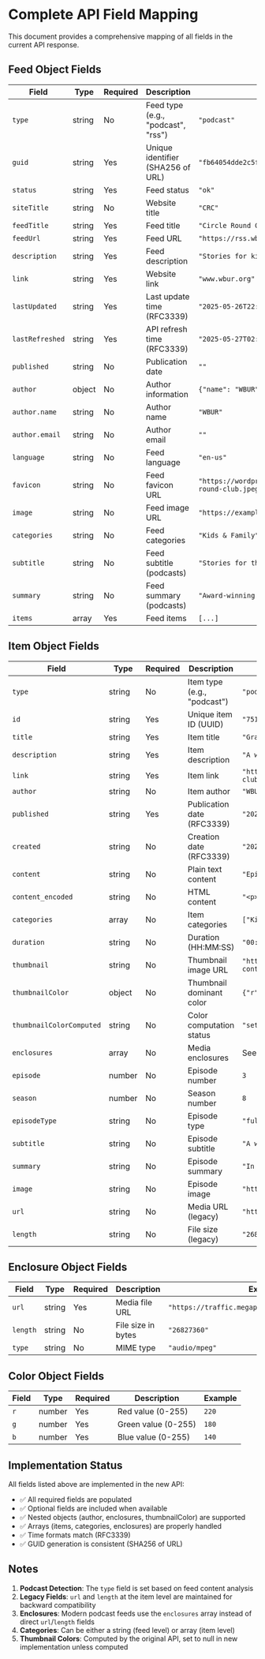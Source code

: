 # Complete API Field Mapping

This document provides a comprehensive mapping of all fields in the current API response.

## Feed Object Fields

| Field | Type | Required | Description | Example |
|-------|------|----------|-------------|---------|
| `type` | string | No | Feed type (e.g., "podcast", "rss") | `"podcast"` |
| `guid` | string | Yes | Unique identifier (SHA256 of URL) | `"fb64054dde2c5f52384b5f5caab567b26b8faa8980ef04edfaebe280f17fecd3"` |
| `status` | string | Yes | Feed status | `"ok"` |
| `siteTitle` | string | No | Website title | `"CRC"` |
| `feedTitle` | string | Yes | Feed title | `"Circle Round Club"` |
| `feedUrl` | string | Yes | Feed URL | `"https://rss.wbur.org/circle-round-club/podcast"` |
| `description` | string | Yes | Feed description | `"Stories for kids"` |
| `link` | string | Yes | Website link | `"www.wbur.org"` |
| `lastUpdated` | string | Yes | Last update time (RFC3339) | `"2025-05-26T22:30:21-04:00"` |
| `lastRefreshed` | string | Yes | API refresh time (RFC3339) | `"2025-05-27T02:41:02Z"` |
| `published` | string | No | Publication date | `""` |
| `author` | object | No | Author information | `{"name": "WBUR"}` |
| `author.name` | string | No | Author name | `"WBUR"` |
| `author.email` | string | No | Author email | `""` |
| `language` | string | No | Feed language | `"en-us"` |
| `favicon` | string | No | Feed favicon URL | `"https://wordpress.wbur.org/wp-content/uploads/2023/04/circle-round-club.jpeg"` |
| `image` | string | No | Feed image URL | `"https://example.com/feed-image.jpg"` |
| `categories` | string | No | Feed categories | `"Kids & Family"` |
| `subtitle` | string | No | Feed subtitle (podcasts) | `"Stories for the whole family"` |
| `summary` | string | No | Feed summary (podcasts) | `"Award-winning stories"` |
| `items` | array | Yes | Feed items | `[...]` |

## Item Object Fields

| Field | Type | Required | Description | Example |
|-------|------|----------|-------------|---------|
| `type` | string | No | Item type (e.g., "podcast") | `"podcast"` |
| `id` | string | Yes | Unique item ID (UUID) | `"7516e2be-1f95-4671-aa7d-6e5a6f0c9c69"` |
| `title` | string | Yes | Item title | `"Granny Snowstorm"` |
| `description` | string | Yes | Item description | `"A winter tale..."` |
| `link` | string | Yes | Item link | `"https://www.wbur.org/circle-round-club/2024/07/30/granny-snowstorm-crc"` |
| `author` | string | No | Item author | `"WBUR"` |
| `published` | string | Yes | Publication date (RFC3339) | `"2024-07-30T15:00:00-04:00"` |
| `created` | string | No | Creation date (RFC3339) | `"2024-07-30T15:00:00-04:00"` |
| `content` | string | No | Plain text content | `"Episode content..."` |
| `content_encoded` | string | No | HTML content | `"<p>Episode content...</p>"` |
| `categories` | array | No | Item categories | `["Kids & Family", "Stories"]` |
| `duration` | string | No | Duration (HH:MM:SS) | `"00:28:19"` |
| `thumbnail` | string | No | Thumbnail image URL | `"https://wordpress.wbur.org/wp-content/uploads/2024/07/grannySnowstorm.jpg"` |
| `thumbnailColor` | object | No | Thumbnail dominant color | `{"r": 220, "g": 180, "b": 140}` |
| `thumbnailColorComputed` | string | No | Color computation status | `"set"` |
| `enclosures` | array | No | Media enclosures | See below |
| `episode` | number | No | Episode number | `3` |
| `season` | number | No | Season number | `8` |
| `episodeType` | string | No | Episode type | `"full"` |
| `subtitle` | string | No | Episode subtitle | `"A winter tale"` |
| `summary` | string | No | Episode summary | `"In this episode..."` |
| `image` | string | No | Episode image | `"https://example.com/episode.jpg"` |
| `url` | string | No | Media URL (legacy) | `"https://traffic.megaphone.fm/BUR9553652211.mp3"` |
| `length` | string | No | File size (legacy) | `"26827360"` |

## Enclosure Object Fields

| Field | Type | Required | Description | Example |
|-------|------|----------|-------------|---------|
| `url` | string | Yes | Media file URL | `"https://traffic.megaphone.fm/BUR9553652211.mp3"` |
| `length` | string | No | File size in bytes | `"26827360"` |
| `type` | string | No | MIME type | `"audio/mpeg"` |

## Color Object Fields

| Field | Type | Required | Description | Example |
|-------|------|----------|-------------|---------|
| `r` | number | Yes | Red value (0-255) | `220` |
| `g` | number | Yes | Green value (0-255) | `180` |
| `b` | number | Yes | Blue value (0-255) | `140` |

## Implementation Status

All fields listed above are implemented in the new API:
- ✅ All required fields are populated
- ✅ Optional fields are included when available
- ✅ Nested objects (author, enclosures, thumbnailColor) are supported
- ✅ Arrays (items, categories, enclosures) are properly handled
- ✅ Time formats match (RFC3339)
- ✅ GUID generation is consistent (SHA256 of URL)

## Notes

1. **Podcast Detection**: The `type` field is set based on feed content analysis
2. **Legacy Fields**: `url` and `length` at the item level are maintained for backward compatibility
3. **Enclosures**: Modern podcast feeds use the `enclosures` array instead of direct `url`/`length` fields
4. **Categories**: Can be either a string (feed level) or array (item level)
5. **Thumbnail Colors**: Computed by the original API, set to null in new implementation unless computed